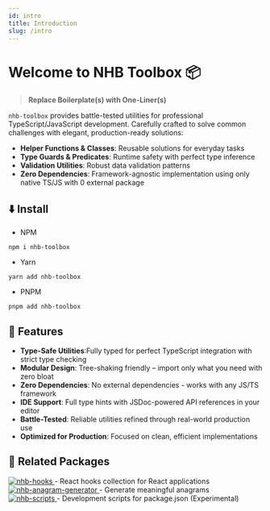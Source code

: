 ```yaml
---
id: intro
title: Introduction
slug: /intro
---
```


<!-- markdownlint-disable MD025 -->
# Welcome to NHB Toolbox 📦

> **Replace Boilerplate(s) with One-Liner(s)**

`nhb-toolbox` provides battle-tested utilities for professional TypeScript/JavaScript development. Carefully crafted to solve common challenges with elegant, production-ready solutions:

- **Helper Functions & Classes**: Reusable solutions for everyday tasks
- **Type Guards & Predicates**: Runtime safety with perfect type inference
- **Validation Utilities**: Robust data validation patterns
- **Zero Dependencies**: Framework-agnostic implementation using only native TS/JS with 0 external package

## ⬇️ Install

- NPM

```shell
npm i nhb-toolbox
```

- Yarn

```shell
yarn add nhb-toolbox
```

- PNPM

```shell
pnpm add nhb-toolbox
```

## 🚀 Features

- **Type-Safe Utilities**:Fully typed for perfect TypeScript integration with strict type checking
- **Modular Design**: Tree-shaking friendly – import only what you need with zero bloat
- **Zero Dependencies**: No external dependencies - works with any JS/TS framework
- **IDE Support**: Full type hints with JSDoc-powered API references in your editor
- **Battle-Tested**: Reliable utilities refined through real-world production use
- **Optimized for Production**: Focused on clean, efficient implementations

## 🔗 Related Packages

<div style={{ display: 'flex', alignItems: 'center', gap: '0.5rem' }}>
  <a target="_blank" href="https://www.npmjs.com/package/nhb-hooks">
    <img src="https://img.shields.io/badge/React_Hooks-nhb--hooks-blue" alt="nhb-hooks" />
  </a>
  <span style={{ marginTop: -8 }}>- React hooks collection for React applications</span>
</div>

<div style={{ display: 'flex', alignItems: 'center', gap: '0.5rem' }}>
  <a target="_blank" href="https://www.npmjs.com/package/nhb-anagram-generator">
    <img src="https://img.shields.io/badge/Anagram_Generator-nhb--anagram--generator-teal" alt="nhb-anagram-generator" />
  </a>
  <span style={{ marginTop: -8 }}>- Generate meaningful anagrams</span>
</div>

<div style={{ display: 'flex', alignItems: 'center', gap: '0.5rem' }}>
  <a target="_blank" href="https://www.npmjs.com/package/nhb-scripts">
    <img src="https://img.shields.io/badge/Scripts-nhb--scripts-red" alt="nhb-scripts" />
  </a>
  <span style={{ marginTop: -8 }}>- Development scripts for package.json (Experimental)</span>
</div>
